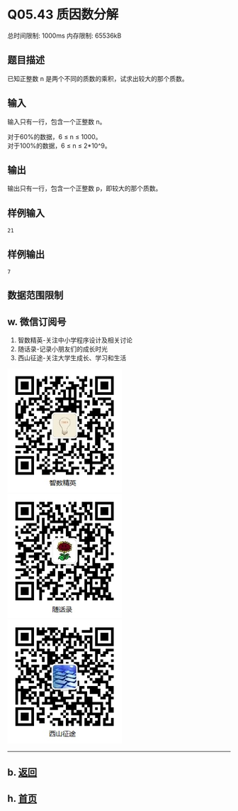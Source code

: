 # Q05.43 质因数分解

总时间限制: 1000ms 内存限制: 65536kB

## 题目描述

已知正整数 n 是两个不同的质数的乘积，试求出较大的那个质数。

## 输入

输入只有一行，包含一个正整数 n。

对于60%的数据，6 ≤ n ≤ 1000。    
对于100%的数据，6 ≤ n ≤ 2*10^9。

## 输出

输出只有一行，包含一个正整数 p，即较大的那个质数。

## 样例输入

    21

## 样例输出

    7

## 数据范围限制

## w. 微信订阅号

1. 智数精英-关注中小学程序设计及相关讨论
2. 随话录-记录小朋友们的成长时光
2. 西山征途-关注大学生成长、学习和生活

![欢迎关注“智数精英”订阅号](../../assets/me/img/idea8.jpg)
![欢迎关注“随话录”订阅号](../../assets/me/img/shl8.jpg)
![欢迎关注“西山征途”订阅号](../../assets/me/img/xszt8.jpg)

----------

## b. [返回](../)
    
## h. [首页](../../)


